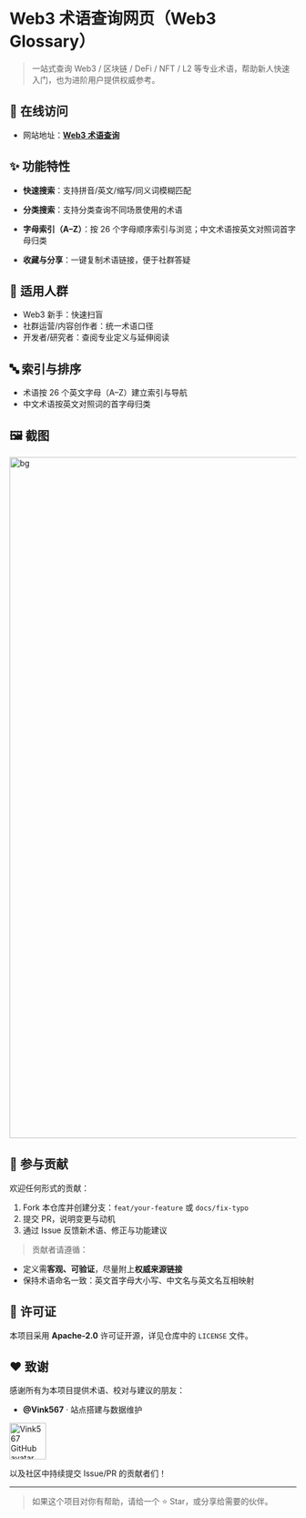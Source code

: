 # Web3 术语查询网页（Web3 Glossary）

> 一站式查询 Web3 / 区块链 / DeFi / NFT / L2 等专业术语，帮助新人快速入门，也为进阶用户提供权威参考。

## 🔗 在线访问

* 网站地址：**[Web3 术语查询](https://vink567.github.io/Web3-terminology/)**

## ✨ 功能特性

* **快速搜索**：支持拼音/英文/缩写/同义词模糊匹配
  
* **分类搜索**：支持分类查询不同场景使用的术语

* **字母索引（A–Z）**：按 26 个字母顺序索引与浏览；中文术语按英文对照词首字母归类

* **收藏与分享**：一键复制术语链接，便于社群答疑

## 🧭 适用人群

* Web3 新手：快速扫盲
* 社群运营/内容创作者：统一术语口径
* 开发者/研究者：查阅专业定义与延伸阅读

## 🔤 索引与排序

* 术语按 26 个英文字母（A–Z）建立索引与导航
* 中文术语按英文对照词的首字母归类

## 🖼️ 截图

<img width="1103" height="1196" alt="bg" src="https://github.com/user-attachments/assets/87390ebc-7452-40ab-bbc6-e32bc001d960" />


## 🤝 参与贡献

欢迎任何形式的贡献：

1. Fork 本仓库并创建分支：`feat/your-feature` 或 `docs/fix-typo`
2. 提交 PR，说明变更与动机
3. 通过 Issue 反馈新术语、修正与功能建议

> 贡献者请遵循：

* 定义需**客观、可验证**，尽量附上**权威来源链接**
* 保持术语命名一致：英文首字母大小写、中文名与英文名互相映射

## 📄 许可证

本项目采用 **Apache-2.0** 许可证开源，详见仓库中的 `LICENSE` 文件。

## ❤️ 致谢

感谢所有为本项目提供术语、校对与建议的朋友：

* &#x20;**@Vink567** · 站点搭建与数据维护

<p>
  <a href="https://github.com/Vink567">
      <img src="https://images.weserv.nl/?url=github.com/Vink567.png&w=64&h=64&fit=cover&mask=circle" alt="Vink567 GitHub avatar" width="64" height="64" />
  </a>
  
</p>

以及社区中持续提交 Issue/PR 的贡献者们！

---

> 如果这个项目对你有帮助，请给一个 ⭐️ Star，或分享给需要的伙伴。
